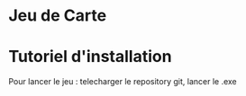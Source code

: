 # Jeu de Carte
 
# Tutoriel d'installation

Pour lancer le jeu : telecharger le repository git,
lancer le .exe
